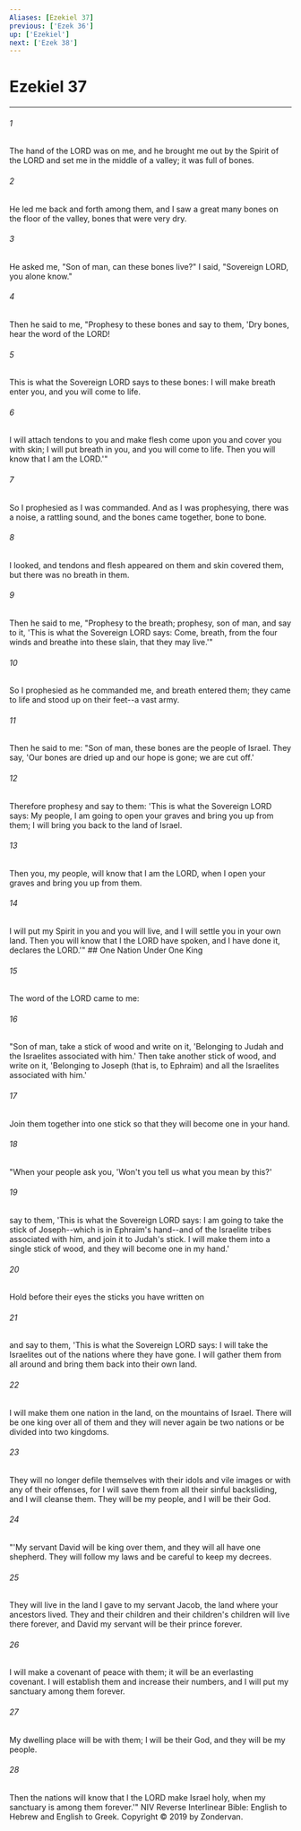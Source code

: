 ```yaml
---
Aliases: [Ezekiel 37]
previous: ['Ezek 36']
up: ['Ezekiel']
next: ['Ezek 38']
---
```

# Ezekiel 37

***


###### 1 
The hand of the LORD was on me, and he brought me out by the Spirit of the LORD and set me in the middle of a valley; it was full of bones. 

###### 2 
He led me back and forth among them, and I saw a great many bones on the floor of the valley, bones that were very dry. 

###### 3 
He asked me, "Son of man, can these bones live?" I said, "Sovereign LORD, you alone know." 

###### 4 
Then he said to me, "Prophesy to these bones and say to them, 'Dry bones, hear the word of the LORD! 

###### 5 
This is what the Sovereign LORD says to these bones: I will make breath enter you, and you will come to life. 

###### 6 
I will attach tendons to you and make flesh come upon you and cover you with skin; I will put breath in you, and you will come to life. Then you will know that I am the LORD.'" 

###### 7 
So I prophesied as I was commanded. And as I was prophesying, there was a noise, a rattling sound, and the bones came together, bone to bone. 

###### 8 
I looked, and tendons and flesh appeared on them and skin covered them, but there was no breath in them. 

###### 9 
Then he said to me, "Prophesy to the breath; prophesy, son of man, and say to it, 'This is what the Sovereign LORD says: Come, breath, from the four winds and breathe into these slain, that they may live.'" 

###### 10 
So I prophesied as he commanded me, and breath entered them; they came to life and stood up on their feet--a vast army. 

###### 11 
Then he said to me: "Son of man, these bones are the people of Israel. They say, 'Our bones are dried up and our hope is gone; we are cut off.' 

###### 12 
Therefore prophesy and say to them: 'This is what the Sovereign LORD says: My people, I am going to open your graves and bring you up from them; I will bring you back to the land of Israel. 

###### 13 
Then you, my people, will know that I am the LORD, when I open your graves and bring you up from them. 

###### 14 
I will put my Spirit in you and you will live, and I will settle you in your own land. Then you will know that I the LORD have spoken, and I have done it, declares the LORD.'" ## One Nation Under One King 

###### 15 
The word of the LORD came to me: 

###### 16 
"Son of man, take a stick of wood and write on it, 'Belonging to Judah and the Israelites associated with him.' Then take another stick of wood, and write on it, 'Belonging to Joseph (that is, to Ephraim) and all the Israelites associated with him.' 

###### 17 
Join them together into one stick so that they will become one in your hand. 

###### 18 
"When your people ask you, 'Won't you tell us what you mean by this?' 

###### 19 
say to them, 'This is what the Sovereign LORD says: I am going to take the stick of Joseph--which is in Ephraim's hand--and of the Israelite tribes associated with him, and join it to Judah's stick. I will make them into a single stick of wood, and they will become one in my hand.' 

###### 20 
Hold before their eyes the sticks you have written on 

###### 21 
and say to them, 'This is what the Sovereign LORD says: I will take the Israelites out of the nations where they have gone. I will gather them from all around and bring them back into their own land. 

###### 22 
I will make them one nation in the land, on the mountains of Israel. There will be one king over all of them and they will never again be two nations or be divided into two kingdoms. 

###### 23 
They will no longer defile themselves with their idols and vile images or with any of their offenses, for I will save them from all their sinful backsliding, and I will cleanse them. They will be my people, and I will be their God. 

###### 24 
"'My servant David will be king over them, and they will all have one shepherd. They will follow my laws and be careful to keep my decrees. 

###### 25 
They will live in the land I gave to my servant Jacob, the land where your ancestors lived. They and their children and their children's children will live there forever, and David my servant will be their prince forever. 

###### 26 
I will make a covenant of peace with them; it will be an everlasting covenant. I will establish them and increase their numbers, and I will put my sanctuary among them forever. 

###### 27 
My dwelling place will be with them; I will be their God, and they will be my people. 

###### 28 
Then the nations will know that I the LORD make Israel holy, when my sanctuary is among them forever.'" NIV Reverse Interlinear Bible: English to Hebrew and English to Greek. Copyright © 2019 by Zondervan.

